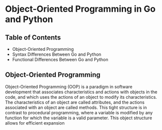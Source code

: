 # Object-Oriented Programming in Go and Python

## Table of Contents

- Object-Oriented Programming
- Syntax Differences Between Go and Python
- Functional Differences Between Go and Python

## Object-Oriented Programming

Object-Oriented Programming (OOP) is a paradigm in software development that associates
characteristics and actions with objects in the code, and which uses the actions of an
object to modify its characteristics. The characteristics of an object are called
attributes, and the actions associated with an object are called methods. This tight
structure is in contrast to procedural programming, where a variable is modified by any
function for which the variable is a valid parameter. This object structure allows for
efficient expansion
